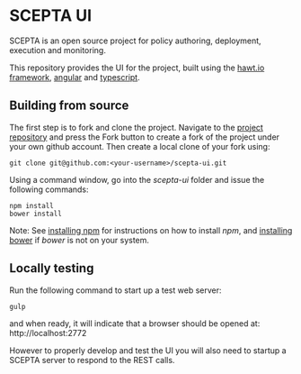 # SCEPTA UI

SCEPTA is an open source project for policy authoring, deployment, execution and monitoring.

This repository provides the UI for the project, built using the [hawt.io framework](http://hawt.io/), [angular](https://angularjs.org/) and [typescript](http://www.typescriptlang.org/).



## Building from source

The first step is to fork and clone the project. Navigate to the [project repository](https://github.com/scepta/scepta-ui) and press the Fork button to create a fork of the project under your own github account. Then create a local clone of your fork using:

```
git clone git@github.com:<your-username>/scepta-ui.git
```

Using a command window, go into the _scepta-ui_ folder and issue the following commands:

```
npm install
bower install
```

Note: See [installing npm]() for instructions on how to install _npm_, and [installing bower](http://bower.io/#install-bower) if _bower_ is not on your system.


## Locally testing

Run the following command to start up a test web server:

```
gulp
```

and when ready, it will indicate that a browser should be opened at: http://localhost:2772

However to properly develop and test the UI you will also need to startup a SCEPTA server to respond to the REST calls.


